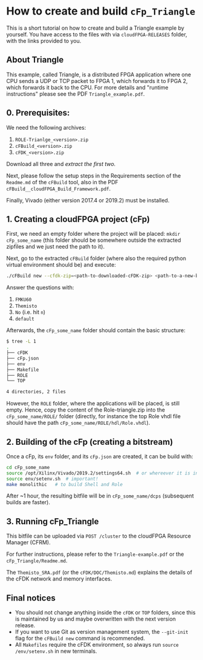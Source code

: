 How to create and build `cFp_Triangle`
==========================================

This is a short tutorial on how to create and build a Triangle example by yourself.
You have access to the files with via `cloudFPGA-RELEASES` folder, with the links provided to you.

## About Triangle

This example, called Triangle, is a distributed FPGA application where one CPU sends a UDP or TCP packet to FPGA 1, which forwards it to FPGA 2, which forwards it back to the CPU. For more details and "runtime instructions" please see the PDF `Triangle_example.pdf`.

## 0. Prerequisites:

We need the following archives:

1. `ROLE-Trianlge_<version>.zip`
2. `cFBuild_<version>.zip`    
3. `cFDK_<version>.zip`

Download all three and *extract the first two.*

Next, please follow the setup steps in the Requirements section of the `Readme.md` of the `cFBuild` tool, also in the PDF `cFBuild__cloudFPGA_Build_Framework.pdf`.

Finally, Vivado (either version 2017.4 or 2019.2) must be installed.


## 1. Creating a cloudFPGA project (cFp)

First, we need an empty folder where the project will be placed: `mkdir cFp_some_name` (this folder should be somewhere outside the extracted zipfiles and we just need the path to it).

Next, go to the extracted `cFBuild` folder (where also the required python virtual environment should be) and execute:

```bash
./cFBuild new --cfdk-zip=<path-to-downloaded-cFDK-zip> <path-to-a-new-but-empty-folder>
```

Answer the questions with:

1. `FMKU60`
2. `Themisto`
3. `No` (i.e. hit `n`)
4. `default`


Afterwards, the `cFp_some_name` folder should contain the basic structure:

```bash
$ tree -L 1
.
├── cFDK
├── cFp.json
├── env
├── Makefile
├── ROLE
└── TOP

4 directories, 2 files

```

However, the `ROLE` folder, where the applications will be placed, is still empty. Hence, copy the content of the Role-triangle.zip into the `cFp_some_name/ROLE/` folder (directly, for instance the top Role vhdl file should have the path `cFp_some_name/ROLE/hdl/Role.vhdl`).



## 2. Building of the cFp (creating a bitstream)

Once a cFp, its `env` folder, and its `cFp.json` are created, it can be build with:

```bash
cd cFp_some_name
source /opt/Xilinx/Vivado/2019.2/settings64.sh  # or whereever it is installed
source env/setenv.sh  # important!
make monolithic   # to build Shell and Role
```

After ~1 hour, the resulting bitfile will be in `cFp_some_name/dcps` (subsequent builds are faster).


## 3. Running cFp_Triangle

This bitfile can be uploaded via `POST /cluster` to the cloudFPGA Resource Manager (CFRM).

For further instructions, please refer to the `Triangle-example.pdf` or the `cFp_Triangle/Readme.md`.

The `Themisto_SRA.pdf` (or the `cFDK/DOC/Themisto.md`) explains the details of the cFDK network and memory interfaces. 

## Final notices

* You should not change anything inside the `cFDK` or `TOP` folders, since this is maintained by us and maybe overwritten with the next version release.
* If you want to use Git as version management system, the `--git-init` flag for the `cFBuild new` command is recommended.
* All `Makefiles` require the cFDK environment, so always run `source /env/setenv.sh` in new terminals.



